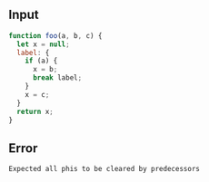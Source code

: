 
## Input

```javascript
function foo(a, b, c) {
  let x = null;
  label: {
    if (a) {
      x = b;
      break label;
    }
    x = c;
  }
  return x;
}

```


## Error

```
Expected all phis to be cleared by predecessors
```
          
      